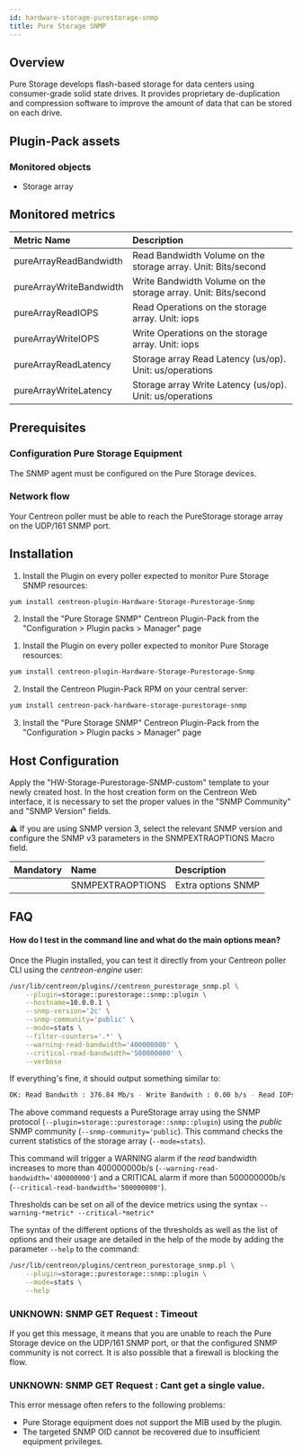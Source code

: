 ```yaml
---
id: hardware-storage-purestorage-snmp
title: Pure Storage SNMP
---
```


## Overview

Pure Storage develops flash-based storage for data centers using consumer-grade solid state drives. It provides 
proprietary de-duplication and compression software to improve the amount of data that can be stored on each drive.
	
## Plugin-Pack assets

### Monitored objects

* Storage array

## Monitored metrics 

<!--DOCUSAURUS_CODE_TABS-->
<!--Stats-->

| Metric Name              | Description                                                     |
| :----------------------- | :-------------------------------------------------------------- |
| pureArrayReadBandwidth   | Read Bandwidth Volume on the storage array. Unit: Bits/second   |
| pureArrayWriteBandwidth  | Write Bandwidth Volume on the storage array. Unit: Bits/second  |
| pureArrayReadIOPS        | Read Operations on the storage array. Unit: iops                |
| pureArrayWriteIOPS       | Write Operations on the storage array. Unit: iops               |
| pureArrayReadLatency     | Storage array Read Latency (us/op). Unit: us/operations         |
| pureArrayWriteLatency    | Storage array Write Latency (us/op). Unit: us/operations        |

<!--END_DOCUSAURUS_CODE_TABS-->

## Prerequisites

### Configuration Pure Storage Equipment  

The SNMP agent must be configured on the Pure Storage devices.

### Network flow

Your Centreon poller must be able to reach the PureStorage storage array on the UDP/161 SNMP port.

## Installation

<!--DOCUSAURUS_CODE_TABS-->

<!--Online IMP Licence & IT-100 Editions-->

1. Install the Plugin on every poller expected to monitor Pure Storage SNMP resources:

```bash
yum install centreon-plugin-Hardware-Storage-Purestorage-Snmp
```

2. Install the "Pure Storage SNMP" Centreon Plugin-Pack from the "Configuration > Plugin packs > Manager" page


<!--Offline IMP License-->

1. Install the Plugin on every poller expected to monitor Pure Storage resources:

```bash
yum install centreon-plugin-Hardware-Storage-Purestorage-Snmp
```

2. Install the Centreon Plugin-Pack RPM on your central server:

```bash
yum install centreon-pack-hardware-storage-purestorage-snmp
```

3. Install the "Pure Storage SNMP" Centreon Plugin-Pack from the "Configuration > Plugin packs > Manager" page

<!--END_DOCUSAURUS_CODE_TABS-->

## Host Configuration

Apply the "HW-Storage-Purestorage-SNMP-custom" template to your newly created host.
In the host creation form on the Centreon Web interface, it is necessary to set the proper values in the "SNMP Community" and "SNMP Version" fields.

:warning: If you are using SNMP version 3, select the relevant SNMP version and configure the SNMP v3 parameters in the SNMPEXTRAOPTIONS Macro field.

| Mandatory | Name             | Description                        |
| :-------- | :--------------- | :--------------------------------- |
|           | SNMPEXTRAOPTIONS | Extra options SNMP                 |

## FAQ

#### How do I test in the command line and what do the main options mean?

Once the Plugin installed, you can test it directly from your Centreon poller CLI using the *centreon-engine* user:

```bash
/usr/lib/centreon/plugins//centreon_purestorage_snmp.pl \
	--plugin=storage::purestorage::snmp::plugin \
	--hostname=10.0.0.1 \
	--snmp-version='2c' \
	--snmp-community='public' \
	--mode=stats \
	--filter-counters='.*' \
	--warning-read-bandwidth='400000000' \
	--critical-read-bandwidth='500000000' \
	--verbose
```

If everything's fine, it should output something similar to:

```bash
OK: Read Bandwith : 376.84 Mb/s - Write Bandwith : 0.00 b/s - Read IOPs : 3871 - Write IOPs : 0 - Read Latency : 197 us/op - Write Latency : 0 us/op | 'read_bandwidth'=376843408.00b/s;;;0; 'write_bandwidth'=0.00b/s;;;0; 'read_iops'=3871iops;;;0; 'write_iops'=0iops;;;0; 'read_latency'=197us/op;;;0; 'write_latency'=0us/op;;;0;
```

The above command requests a PureStorage array using the SNMP protocol (```--plugin=storage::purestorage::snmp::plugin```) using the *public* SNMP community (```--snmp-community='public```).
This command checks the current statistics of the storage array (```--mode=stats```).

This command will trigger a WARNING alarm if the *read* bandwidth increases to more than 400000000b/s (```--warning-read-bandwidth='400000000'```) and a CRITICAL alarm if more than 500000000b/s (```--critical-read-bandwidth='500000000'```). 

Thresholds can be set on all of the device metrics using the syntax ```--warning-*metric* --critical-*metric*```

The syntax of the different options of the thresholds as well as the list of options and their usage are detailed in the help of the mode by adding the parameter ```--help``` to the command:

```bash
/usr/lib/centreon/plugins/centreon_purestorage_snmp.pl \
	--plugin=storage::purestorage::snmp::plugin \
	--mode=stats \
	--help
```

### UNKNOWN: SNMP GET Request : Timeout

If you get this message, it means that you are unable to reach the Pure Storage device on the UDP/161 SNMP port, or that the configured SNMP community is not correct. It is also possible that a firewall is blocking the flow.

### UNKNOWN: SNMP GET Request : Cant get a single value.

This error message often refers to the following problems: 
* Pure Storage equipment does not support the MIB used by the plugin.
* The targeted SNMP OID cannot be recovered due to insufficient equipment privileges.
